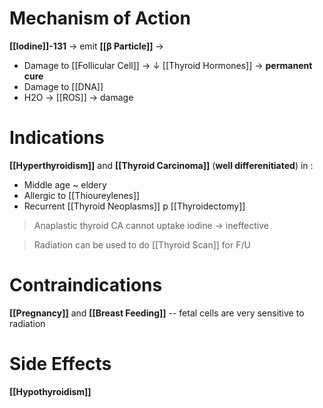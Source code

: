 # Mechanism of Action
**[[Iodine]]-131** → emit **[[β Particle]]** → 
- Damage to [[Follicular Cell]] → ↓ [[Thyroid Hormones]] → **permanent cure**
- Damage to [[DNA]]
- H2O → [[ROS]] → damage

# Indications
**[[Hyperthyroidism]]** and **[[Thyroid Carcinoma]]** (**well differenitiated**) in :
- Middle age ~ eldery
- Allergic to [[Thioureylenes]]
- Recurrent [[Thyroid Neoplasms]] p [[Thyroidectomy]]

> Anaplastic thyroid CA cannot uptake iodine → ineffective

> Radiation can be used to do [[Thyroid Scan]] for F/U

# Contraindications
**[[Pregnancy]]** and **[[Breast Feeding]]** -- fetal cells are very sensitive to radiation

# Side Effects
**[[Hypothyroidism]]**
